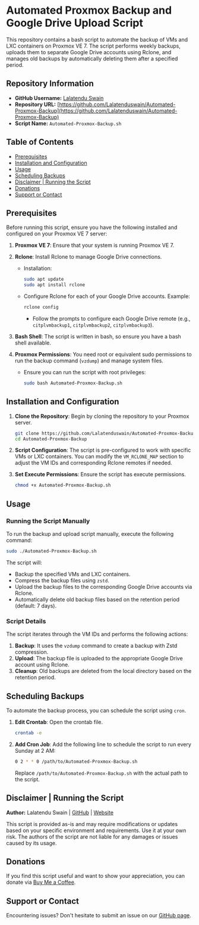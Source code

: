 # Automated Proxmox Backup and Google Drive Upload Script

This repository contains a bash script to automate the backup of VMs and LXC containers on Proxmox VE 7. The script performs weekly backups, uploads them to separate Google Drive accounts using Rclone, and manages old backups by automatically deleting them after a specified period.

## Repository Information

- **GitHub Username:** [Lalatendu Swain](https://github.com/Lalatenduswain)
- **Repository URL:** [https://github.com/Lalatenduswain/Automated-Proxmox-Backup](https://github.com/Lalatenduswain/Automated-Proxmox-Backup)
- **Script Name:** `Automated-Proxmox-Backup.sh`

## Table of Contents

- [Prerequisites](#prerequisites)
- [Installation and Configuration](#installation-and-configuration)
- [Usage](#usage)
- [Scheduling Backups](#scheduling-backups)
- [Disclaimer | Running the Script](#disclaimer--running-the-script)
- [Donations](#donations)
- [Support or Contact](#support-or-contact)

## Prerequisites

Before running this script, ensure you have the following installed and configured on your Proxmox VE 7 server:

1. **Proxmox VE 7**: Ensure that your system is running Proxmox VE 7.
2. **Rclone**: Install Rclone to manage Google Drive connections.
   - Installation:
     ```bash
     sudo apt update
     sudo apt install rclone
     ```
   - Configure Rclone for each of your Google Drive accounts. Example:
     ```bash
     rclone config
     ```
     - Follow the prompts to configure each Google Drive remote (e.g., `citplvmbackup1`, `citplvmbackup2`, `citplvmbackup3`).

3. **Bash Shell**: The script is written in bash, so ensure you have a bash shell available.

4. **Proxmox Permissions**: You need root or equivalent sudo permissions to run the backup command (`vzdump`) and manage system files.
   - Ensure you can run the script with root privileges:
     ```bash
     sudo bash Automated-Proxmox-Backup.sh
     ```

## Installation and Configuration

1. **Clone the Repository**: Begin by cloning the repository to your Proxmox server.
   ```bash
   git clone https://github.com/Lalatenduswain/Automated-Proxmox-Backup.git
   cd Automated-Proxmox-Backup
   ```

2. **Script Configuration**: The script is pre-configured to work with specific VMs or LXC containers. You can modify the `VM_RCLONE_MAP` section to adjust the VM IDs and corresponding Rclone remotes if needed.

3. **Set Execute Permissions**: Ensure the script has execute permissions.
   ```bash
   chmod +x Automated-Proxmox-Backup.sh
   ```

## Usage

### Running the Script Manually

To run the backup and upload script manually, execute the following command:
```bash
sudo ./Automated-Proxmox-Backup.sh
```

The script will:
- Backup the specified VMs and LXC containers.
- Compress the backup files using `zstd`.
- Upload the backup files to the corresponding Google Drive accounts via Rclone.
- Automatically delete old backup files based on the retention period (default: 7 days).

### Script Details

The script iterates through the VM IDs and performs the following actions:

1. **Backup**: It uses the `vzdump` command to create a backup with Zstd compression.
2. **Upload**: The backup file is uploaded to the appropriate Google Drive account using Rclone.
3. **Cleanup**: Old backups are deleted from the local directory based on the retention period.

## Scheduling Backups

To automate the backup process, you can schedule the script using `cron`.

1. **Edit Crontab**: Open the crontab file.
   ```bash
   crontab -e
   ```
2. **Add Cron Job**: Add the following line to schedule the script to run every Sunday at 2 AM:
   ```bash
   0 2 * * 0 /path/to/Automated-Proxmox-Backup.sh
   ```
   Replace `/path/to/Automated-Proxmox-Backup.sh` with the actual path to the script.

## Disclaimer | Running the Script

**Author:** Lalatendu Swain | [GitHub](https://github.com/Lalatenduswain) | [Website](https://blog.lalatendu.info/)

This script is provided as-is and may require modifications or updates based on your specific environment and requirements. Use it at your own risk. The authors of the script are not liable for any damages or issues caused by its usage.

## Donations

If you find this script useful and want to show your appreciation, you can donate via [Buy Me a Coffee](https://www.buymeacoffee.com/lalatendu.swain).

## Support or Contact

Encountering issues? Don't hesitate to submit an issue on our [GitHub page](https://github.com/Lalatenduswain/Automated-Proxmox-Backup/issues).
